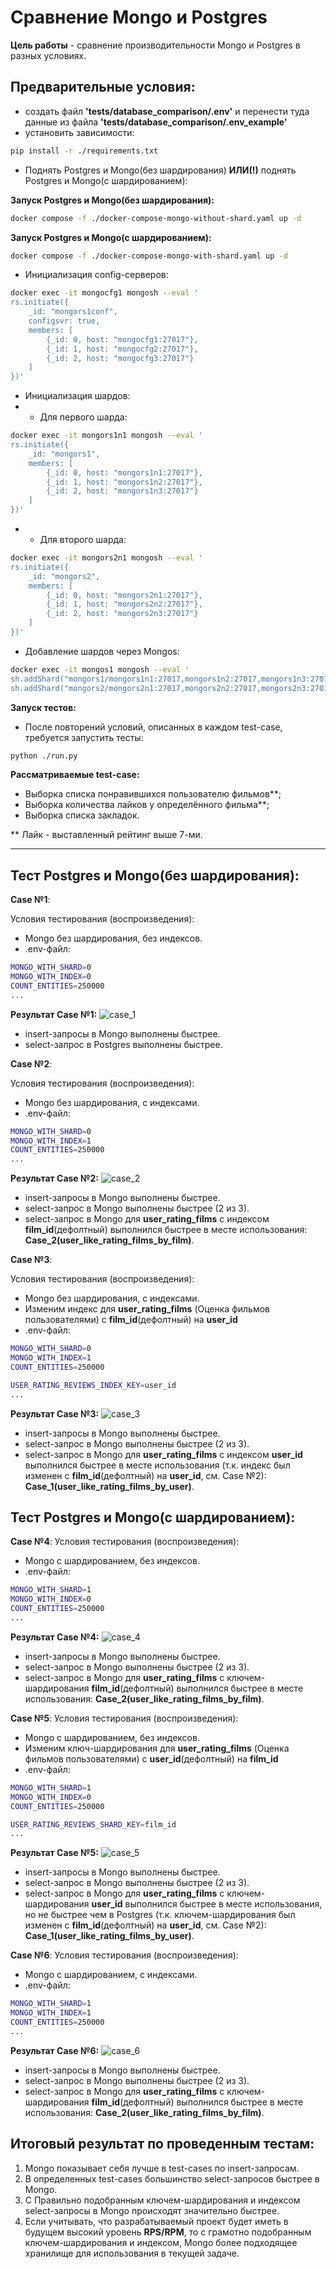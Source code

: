 # Сравнение Mongo и Postgres

**Цель работы** - сравнение производительности Mongo и Postgres в разных условиях.

## Предварительные условия:
- создать файл **'tests/database_comparison/.env'** и перенести туда данные из файла **'tests/database_comparison/.env_example'**
- установить зависимости:
```sh
pip install -r ./requirements.txt
```
- Поднять Postgres и Mongo(без шардирования) **ИЛИ(!)** поднять Postgres и Mongo(c шардированием):

**Запуск Postgres и Mongo(без шардирования):**
```sh
docker compose -f ./docker-compose-mongo-without-shard.yaml up -d
```

**Запуск Postgres и Mongo(c шардированием):**
```sh
docker compose -f ./docker-compose-mongo-with-shard.yaml up -d
```
- Инициализация config-серверов:
```sh
docker exec -it mongocfg1 mongosh --eval '
rs.initiate({
    _id: "mongors1conf",
    configsvr: true,
    members: [
        {_id: 0, host: "mongocfg1:27017"},
        {_id: 1, host: "mongocfg2:27017"},
        {_id: 2, host: "mongocfg3:27017"}
    ]
})'
```
- Инициализация шардов:
- - Для первого шарда:
```sh
docker exec -it mongors1n1 mongosh --eval '
rs.initiate({
    _id: "mongors1",
    members: [
        {_id: 0, host: "mongors1n1:27017"},
        {_id: 1, host: "mongors1n2:27017"},
        {_id: 2, host: "mongors1n3:27017"}
    ]
})'
```
- - Для второго шарда:
```sh
docker exec -it mongors2n1 mongosh --eval '
rs.initiate({
    _id: "mongors2",
    members: [
        {_id: 0, host: "mongors2n1:27017"},
        {_id: 1, host: "mongors2n2:27017"},
        {_id: 2, host: "mongors2n3:27017"}
    ]
})'
```
- Добавление шардов через Mongos:
```sh
docker exec -it mongos1 mongosh --eval '
sh.addShard("mongors1/mongors1n1:27017,mongors1n2:27017,mongors1n3:27017");
sh.addShard("mongors2/mongors2n1:27017,mongors2n2:27017,mongors2n3:27017")'
```

**Запуск тестов:**
- После повторений условий, описанных в каждом test-case, требуется запустить тесты:
```sh
python ./run.py
```

**Рассматриваемые test-case:**
- Выборка списка понравившихся пользователю фильмов**;
- Выборка количества лайков у определённого фильма**;
- Выборка списка закладок.

** Лайк - выставленный рейтинг выше 7-ми.

* * *

## Тест Postgres и Mongo(без шардирования):
**Case №1**:

Условия тестирования (воспроизведения):
- Mongo без шардирования, без индексов.
- .env-файл:
```sh
MONGO_WITH_SHARD=0
MONGO_WITH_INDEX=0
COUNT_ENTITIES=250000
...
```

**Результат Case №1:**
![case_1](./case_results/case_1.png)
- insert-запросы в Mongo выполнены быстрее.
- select-запрос в Postgres выполнены быстрее.


**Case №2**:

Условия тестирования (воспроизведения):
- Mongo без шардирования, с индексами.
- .env-файл:
```sh
MONGO_WITH_SHARD=0
MONGO_WITH_INDEX=1
COUNT_ENTITIES=250000
...
```

**Результат Case №2:**
![case_2](./case_results/case_2.png)
- insert-запросы в Mongo выполнены быстрее.
- select-запрос в Mongo выполнены быстрее (2 из 3).
- select-запрос в Mongo для **user_rating_films** с индексом **film_id**(дефолтный) выполнился быстрее в месте 
использования: **Case_2(user_like_rating_films_by_film)**.


**Case №3**:

Условия тестирования (воспроизведения):
- Mongo без шардирования, с индексами.
- Изменим индекс для **user_rating_films** (Оценка фильмов пользователями) с **film_id**(дефолтный) на **user_id**
- .env-файл:
```sh
MONGO_WITH_SHARD=0
MONGO_WITH_INDEX=1
COUNT_ENTITIES=250000

USER_RATING_REVIEWS_INDEX_KEY=user_id
...
```

**Результат Case №3:**
![case_3](./case_results/case_3.png)
- insert-запросы в Mongo выполнены быстрее.
- select-запрос в Mongo выполнены быстрее (2 из 3).
- select-запрос в Mongo для **user_rating_films** с индексом **user_id** выполнился быстрее в месте 
использования (т.к. индекс был изменен с **film_id**(дефолтный) на **user_id**, см. Case №2): **Case_1(user_like_rating_films_by_user)**.


## Тест Postgres и Mongo(c шардированием):
**Case №4**:
Условия тестирования (воспроизведения):
- Mongo c шардированием, без индексов.
- .env-файл:
```sh
MONGO_WITH_SHARD=1
MONGO_WITH_INDEX=0
COUNT_ENTITIES=250000
...
```

**Результат Case №4:**
![case_4](./case_results/case_4.png)
- insert-запросы в Mongo выполнены быстрее.
- select-запрос в Mongo выполнены быстрее (2 из 3).
- select-запрос в Mongo для **user_rating_films** с ключем-шардирования **film_id**(дефолтный) выполнился быстрее в месте 
использования: **Case_2(user_like_rating_films_by_film)**.


**Case №5**:
Условия тестирования (воспроизведения):
- Mongo c шардированием, без индексов.
- Изменим ключ-шардирования для **user_rating_films** (Оценка фильмов пользователями) с **user_id**(дефолтный) на **film_id**
- .env-файл:
```sh
MONGO_WITH_SHARD=1
MONGO_WITH_INDEX=0
COUNT_ENTITIES=250000

USER_RATING_REVIEWS_SHARD_KEY=film_id
...
```

**Результат Case №5:**
![case_5](./case_results/case_5.png)
- insert-запросы в Mongo выполнены быстрее.
- select-запрос в Mongo выполнены быстрее (2 из 3).
- select-запрос в Mongo для **user_rating_films** с ключем-шардирования **user_id** выполнился быстрее в месте 
использования, но не быстрее чем в Postgres (т.к. ключем-шардирования был изменен с **film_id**(дефолтный) на **user_id**, см. Case №2): **Case_1(user_like_rating_films_by_user)**.


**Case №6**:
Условия тестирования (воспроизведения):
- Mongo c шардированием, c индексами.
- .env-файл:
```sh
MONGO_WITH_SHARD=1
MONGO_WITH_INDEX=1
COUNT_ENTITIES=250000
...
```

**Результат Case №6:**
![case_6](./case_results/case_6.png)
- insert-запросы в Mongo выполнены быстрее.
- select-запрос в Mongo выполнены быстрее (2 из 3).
- select-запрос в Mongo для **user_rating_films** с ключем-шардирования **film_id**(дефолтный) выполнился быстрее в месте 
использования: **Case_2(user_like_rating_films_by_film)**.


## Итоговый результат по проведенным тестам:
1. Mongo показывает себя лучше в test-cases по insert-запросам.
2. В определенных test-cases большинство select-запросов быстрее в Mongo.
3. С Правильно подобранным ключем-шардирования и индексом select-запросы в Mongo происходят
значительно быстрее.
4. Если учитывать, что разрабатываемый проект будет иметь в будущем высокий уровень **RPS/RPM**, то с грамотно подобранным 
ключем-шардирования и индексом, Mongo более подходящее хранилище для использования в текущей задаче.
